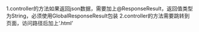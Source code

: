 1.controller的方法如果返回json数据，需要加上@ResponseResult，返回值类型为String，必须使用GlobalResponseResult包装
2.controller的方法需要跳转到页面，访问路径后加上‘.html’